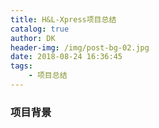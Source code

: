 ```yaml
---
title: H&L-Xpress项目总结
catalog: true
author: DK
header-img: /img/post-bg-02.jpg
date: 2018-08-24 16:36:45
tags:
    - 项目总结
---
```

### 项目背景